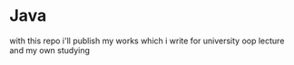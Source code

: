 # Java
with this repo i'll publish my works which i write for university oop lecture and my own studying

